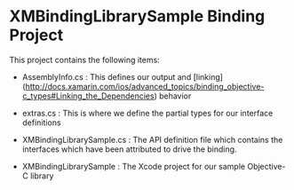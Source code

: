 XMBindingLibrarySample Binding Project
======================================

This project contains the following items:

- AssemblyInfo.cs : This defines our output and [linking] (http://docs.xamarin.com/ios/advanced_topics/binding_objective-c_types#Linking_the_Dependencies) behavior

- extras.cs : This is where we define the partial types for our interface definitions

- XMBindingLibrarySample.cs : The API definition file which contains the interfaces which have been attributed to drive the binding.

- XMBindingLibrarySample : The Xcode project for our sample Objective-C library
